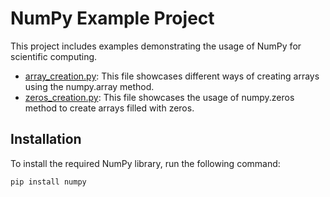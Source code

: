 # NumPy Example Project

This project includes examples demonstrating the usage of NumPy for scientific computing.

- [array_creation.py](array_creation.py): This file showcases different ways of creating arrays using the numpy.array method.
- [zeros_creation.py](zeros_creation.py): This file showcases the usage of numpy.zeros method to create arrays filled with zeros.

## Installation

To install the required NumPy library, run the following command:

```bash
pip install numpy
```